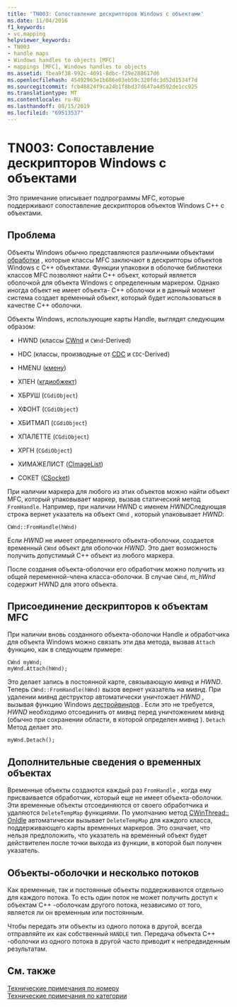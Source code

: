 ```yaml
---
title: 'TN003: Сопоставление дескрипторов Windows с объектами'
ms.date: 11/04/2016
f1_keywords:
- vc.mapping
helpviewer_keywords:
- TN003
- handle maps
- Windows handles to objects [MFC]
- mappings [MFC], Windows handles to objects
ms.assetid: fbea9f38-992c-4091-8dbc-f29e288617d6
ms.openlocfilehash: 45492963e1b686e03eb59c320fdc3d52d1534f7d
ms.sourcegitcommit: fcb48824f9ca24b1f8bd37d647a4d592de1cc925
ms.translationtype: MT
ms.contentlocale: ru-RU
ms.lasthandoff: 08/15/2019
ms.locfileid: "69513537"
---
```

# <a name="tn003-mapping-of-windows-handles-to-objects"></a>TN003: Сопоставление дескрипторов Windows с объектами

Это примечание описывает подпрограммы MFC, которые поддерживают сопоставление дескрипторов объектов Windows C++ с объектами.

## <a name="the-problem"></a>Проблема

Объекты Windows обычно представляются различными объектами [обработки](/windows/win32/WinProg/windows-data-types) , которые классы MFC заключают в дескрипторы объектов Windows с C++ объектами. Функции упаковки в оболочке библиотеки классов MFC позволяют найти C++ объект, который является оболочкой для объекта Windows с определенным маркером. Однако иногда объект не имеет объекта- C++ оболочки и в данный момент система создает временный объект, который будет использоваться в качестве C++ оболочки.

Объекты Windows, использующие карты Handle, выглядят следующим образом:

- HWND (классы [CWnd](../mfc/reference/cwnd-class.md) и `CWnd`-Derived)

- HDC (классы, производные от [CDC](../mfc/reference/cdc-class.md) и `CDC`-Derived)

- HMENU ([кмену](../mfc/reference/cmenu-class.md))

- ХПЕН ([кгдиобжект](../mfc/reference/cgdiobject-class.md))

- ХБРУШ (`CGdiObject`)

- ХФОНТ (`CGdiObject`)

- ХБИТМАП (`CGdiObject`)

- ХПАЛЕТТЕ (`CGdiObject`)

- ХРГН (`CGdiObject`)

- ХИМАЖЕЛИСТ ([CImageList](../mfc/reference/cimagelist-class.md))

- СОКЕТ ([CSocket](../mfc/reference/csocket-class.md))

При наличии маркера для любого из этих объектов можно найти объект MFC, который упаковывает маркер, вызвав статический метод `FromHandle`. Например, при наличии HWND с именем *HWND*Следующая строка вернет указатель на объект `CWnd` , который упаковывает *HWND*:

```
CWnd::FromHandle(hWnd)
```

Если *HWND* не имеет определенного объекта-оболочки, создается временный `CWnd` объект для оболочки *HWND*. Это дает возможность получить допустимый C++ объект из любого маркера.

После создания объекта-оболочки его обработчик можно получить из общей переменной-члена класса-оболочки. В случае `CWnd`, *m_hWnd* содержит HWND для этого объекта.

## <a name="attaching-handles-to-mfc-objects"></a>Присоединение дескрипторов к объектам MFC

При наличии вновь созданного объекта-оболочки Handle и обработчика для объекта Windows можно связать эти два метода, вызвав `Attach` функцию, как в следующем примере:

```
CWnd myWnd;
myWnd.Attach(hWnd);
```

Это делает запись в постоянной карте, связывающую *мивнд* и *HWND*. Теперь `CWnd::FromHandle(hWnd)` вызов вернет указатель на *мивнд*. При удалении *мивнд* деструктор автоматически уничтожает *HWND* , вызывая функцию Windows [дестройвиндов](/windows/win32/api/winuser/nf-winuser-destroywindow) . Если это не требуется, *HWND* необходимо отсоединить от *мивнд* перед уничтожением *мивнд* (обычно при сохранении области, в которой определен *мивнд* ). `Detach` Метод делает это.

```
myWnd.Detach();
```

## <a name="more-about-temporary-objects"></a>Дополнительные сведения о временных объектах

Временные объекты создаются каждый раз `FromHandle` , когда ему присваивается обработчик, который еще не имеет объекта-оболочки. Эти временные объекты отсоединяются от своего обработчика и удаляются `DeleteTempMap` функциями. По умолчанию метод [CWinThread:: OnIdle](../mfc/reference/cwinthread-class.md#onidle) автоматически вызывает `DeleteTempMap` для каждого класса, поддерживающего карты временных маркеров. Это означает, что нельзя предположить, что указатель на временный объект будет действителен после точки выхода из функции, в которой был получен указатель.

## <a name="wrapper-objects-and-multiple-threads"></a>Объекты-оболочки и несколько потоков

Как временные, так и постоянные объекты поддерживаются отдельно для каждого потока. То есть один поток не может получить доступ к объектам C++ -оболочкам другого потока, независимо от того, является ли он временным или постоянным.

Чтобы передать эти объекты из одного потока в другой, всегда отправляйте их как собственный `HANDLE` тип. Передача объекта C++ -оболочки из одного потока в другой часто приводит к непредвиденным результатам.

## <a name="see-also"></a>См. также

[Технические примечания по номеру](../mfc/technical-notes-by-number.md)<br/>
[Технические примечания по категории](../mfc/technical-notes-by-category.md)

